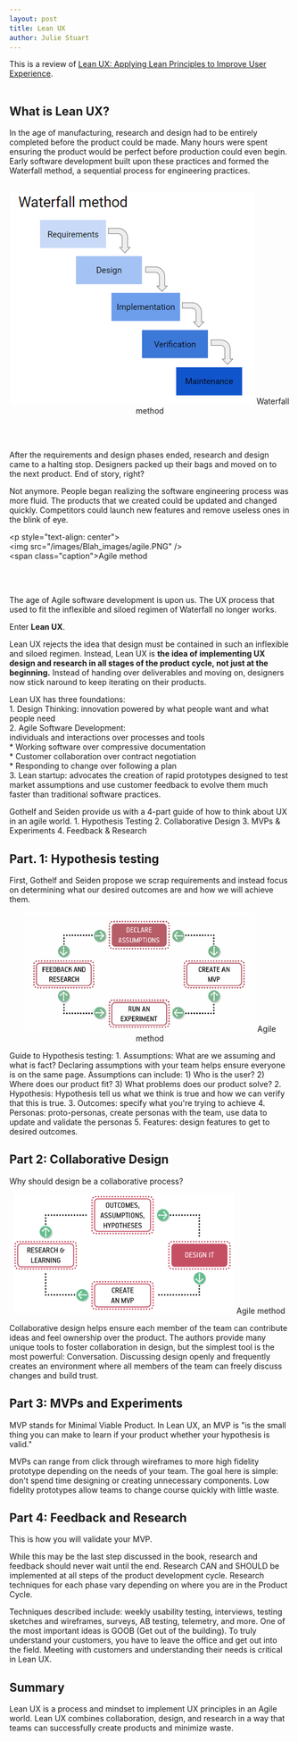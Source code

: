 ```yaml
---
layout: post
title: Lean UX
author: Julie Stuart
---
```



This is a review of [Lean UX: Applying Lean Principles to Improve User Experience](https://www.amazon.com/Lean-UX-Applying-Principles-Experience/dp/1449311652).
<br><br>

## What is Lean UX?

In the age of manufacturing, research and design had to be entirely completed before the product could be made. Many hours were spent ensuring the product would be perfect before production could even begin.  Early software development built upon these practices and formed the Waterfall method, a sequential process for engineering practices. <br><br>

<p style="text-align:center">
<img src="/images/Blah_images/Waterfall.png" />
<span class="caption">Waterfall method</span>
</p>

<br><br>

	
After the requirements and design phases ended, research and design came to a halting stop. Designers packed up their bags and moved on to the next product. End of story, right?<br>

Not anymore. People began realizing the software engineering process was more fluid. The products that we created could be updated and changed quickly. Competitors could launch new features and remove useless ones in the blink of eye.

<p style="text-align: center">
<img src="/images/Blah_images/agile.PNG" />
<span class="caption">Agile method</span>
</p> 

<br><br>


The age of Agile software development is upon us. The UX process that used to fit the inflexible and siloed regimen of Waterfall no longer works. 

Enter <b>Lean UX</b>.

Lean UX rejects the idea that design must be contained in such an inflexible and siloed regimen. Instead, Lean UX is <b>the idea of implementing UX design and research in all stages of the product cycle, not just at the beginning.</b> Instead of handing over deliverables and moving on, designers now stick naround to keep iterating on their products.

Lean UX has three foundations:<br>
	1. Design Thinking: innovation powered by what people want and what people need<br>
	2. Agile Software Development: <br>
		individuals and interactions over processes and tools<br>
		* Working software over compressive documentation<br>
		* Customer collaboration over contract negotiation<br>
		* Responding to change over following a plan<br>
	3. Lean startup: advocates the creation of rapid prototypes designed to test market assumptions and  use customer feedback to evolve them much faster than traditional software practices.

Gothelf and Seiden provide us with a 4-part guide of how to think about UX in an agile world. 
	1. Hypothesis Testing
	2. Collaborative Design
	3. MVPs & Experiments
	4. Feedback & Research
	

## Part. 1: Hypothesis testing

First, Gothelf and Seiden propose we scrap requirements and instead focus on determining what our desired outcomes are and how we will achieve them.

<p style="text-align:center">
<img src="/images/Blah_images/DC.PNG" />
<span class="caption">Agile method</span>
</p>


Guide to Hypothesis testing:
	1. Assumptions: 
	What are we assuming and what is fact? Declaring assumptions with your team helps ensure everyone is on the same page. Assumptions can include:
				1) Who is the user?
				2) Where does our product fit?
				3) What problems does our product solve?
	2. Hypothesis:
	Hypothesis tell us what we think is true and how we can verify that this is true.
	3. Outcomes: specify what you're trying to achieve
	4. Personas: proto-personas, create personas with the team, use data to update and validate the personas
	5. Features: design features to get to desired outcomes.




## Part 2: Collaborative Design
Why should design be a collaborative process?


<p style="text-align:center">
<img src="/images/Blah_images/Design_it.PNG" />
<span class="caption">Agile method</span>
</p>
Collaborative design helps ensure each member of the team can contribute ideas and feel ownership over the product. The authors provide many unique tools to foster collaboration in design, but the simplest tool is the most powerful: Conversation. Discussing design openly and frequently creates an environment where all members of the team can freely discuss changes and build trust. 




## Part 3: MVPs and Experiments
MVP stands for Minimal Viable Product.  In Lean UX, an MVP is "is the small thing you can make to learn if your product whether your hypothesis is valid."

MVPs can range from click through wireframes to more high fidelity prototype depending on the needs of your team. The goal here is simple: don't spend time designing or creating unnecessary components. Low fidelity prototypes allow teams to change course quickly with little waste. 

## Part 4: Feedback and Research
This is how you will validate your MVP.

While this may be the last step discussed in the book, research and feedback should never wait until the end. Research CAN and SHOULD be implemented at all steps of the product development cycle. Research techniques for each phase vary depending on where you are in the Product Cycle. 

Techniques described include: weekly usability testing, interviews, testing sketches and wireframes, surveys, AB testing, telemetry, and more. One of the most important ideas is GOOB (Get out of the building). To truly understand your customers, you have to leave the office and get out into the field. Meeting with customers and understanding their needs is critical in Lean UX. 

## Summary
Lean UX is a process and mindset to implement UX principles in an Agile world. Lean UX combines collaboration, design, and research in a way that teams can successfully create products and minimize waste. 
